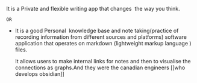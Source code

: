 It is a Private and flexible writing app that changes  the way you think.
    
    OR

- It is a good Personal  knowledge base and note taking(practice of recording information from different sources and platforms) software application that operates on markdown (lightweight markup language ) files.
    
	 It allows users to make internal links for notes and then to visualise the connections as graphs.And they were the canadian engineers [[who develops obsidian]]
	 